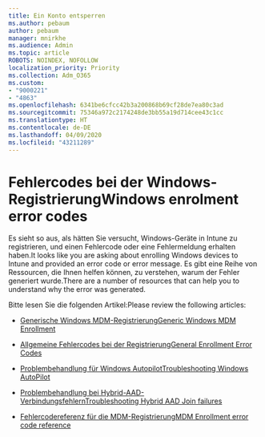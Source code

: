 ```yaml
---
title: Ein Konto entsperren
ms.author: pebaum
author: pebaum
manager: mnirkhe
ms.audience: Admin
ms.topic: article
ROBOTS: NOINDEX, NOFOLLOW
localization_priority: Priority
ms.collection: Adm_O365
ms.custom:
- "9000221"
- "4863"
ms.openlocfilehash: 6341be6cfcc42b3a200868b69cf28de7ea80c3ad
ms.sourcegitcommit: 75346a972c2174248de3bb55a19d714cee43c1cc
ms.translationtype: HT
ms.contentlocale: de-DE
ms.lasthandoff: 04/09/2020
ms.locfileid: "43211289"
---
```

# <a name="windows-enrolment-error-codes"></a><span data-ttu-id="6baf9-102">Fehlercodes bei der Windows-Registrierung</span><span class="sxs-lookup"><span data-stu-id="6baf9-102">Windows enrolment error codes</span></span>

<span data-ttu-id="6baf9-103">Es sieht so aus, als hätten Sie versucht, Windows-Geräte in Intune zu registrieren, und einen Fehlercode oder eine Fehlermeldung erhalten haben.</span><span class="sxs-lookup"><span data-stu-id="6baf9-103">It looks like you are asking about enrolling Windows devices to Intune and provided an error code or error message.</span></span> <span data-ttu-id="6baf9-104">Es gibt eine Reihe von Ressourcen, die Ihnen helfen können, zu verstehen, warum der Fehler generiert wurde.</span><span class="sxs-lookup"><span data-stu-id="6baf9-104">There are a number of resources that can help you to understand why the error was generated.</span></span>
 
<span data-ttu-id="6baf9-105">Bitte lesen Sie die folgenden Artikel:</span><span class="sxs-lookup"><span data-stu-id="6baf9-105">Please review the following articles:</span></span>

- [<span data-ttu-id="6baf9-106">Generische Windows MDM-Registrierung</span><span class="sxs-lookup"><span data-stu-id="6baf9-106">Generic Windows MDM Enrollment</span></span>](https://docs.microsoft.com/mem/intune/enrollment/troubleshoot-windows-enrollment-errors)

- [<span data-ttu-id="6baf9-107">Allgemeine Fehlercodes bei der Registrierung</span><span class="sxs-lookup"><span data-stu-id="6baf9-107">General Enrollment Error Codes</span></span>](https://docs.microsoft.com/mem/intune/enrollment/troubleshoot-device-enrollment-in-intune#general-enrollment-error-codes)

- [<span data-ttu-id="6baf9-108">Problembehandlung für Windows Autopilot</span><span class="sxs-lookup"><span data-stu-id="6baf9-108">Troubleshooting Windows AutoPilot</span></span>](https://docs.microsoft.com/windows/deployment/windows-autopilot/troubleshooting)

- [<span data-ttu-id="6baf9-109">Problembehandlung bei Hybrid-AAD-Verbindungsfehlern</span><span class="sxs-lookup"><span data-stu-id="6baf9-109">Troubleshooting Hybrid AAD Join failures</span></span>](https://docs.microsoft.com/azure/active-directory/devices/troubleshoot-hybrid-join-windows-current)

- [<span data-ttu-id="6baf9-110">Fehlercodereferenz für die MDM-Registrierung</span><span class="sxs-lookup"><span data-stu-id="6baf9-110">MDM Enrollment error code reference</span></span>](https://docs.microsoft.com/windows/win32/mdmreg/mdm-registration-constants)
